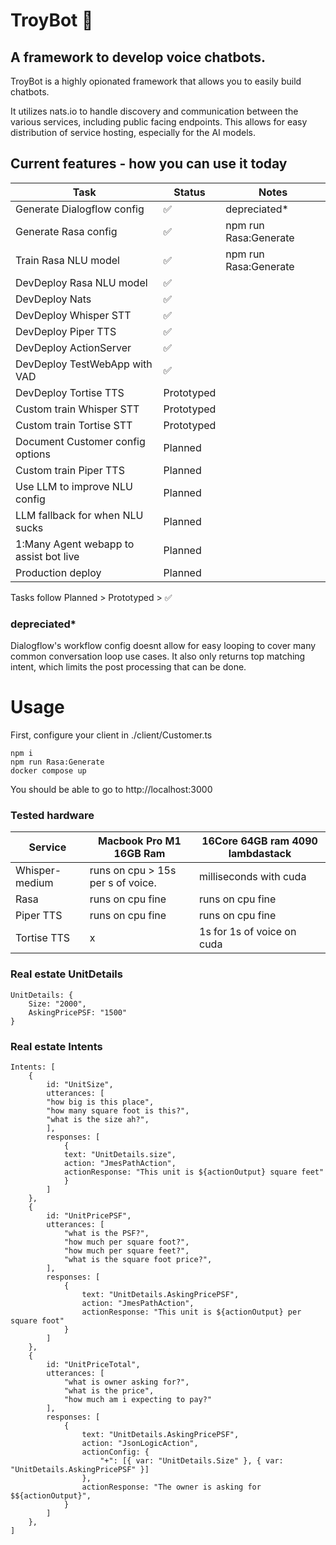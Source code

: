 # TroyBot :guide_dog:

## A framework to develop voice chatbots.

TroyBot is a highly opionated framework that allows you to easily build chatbots.

It utilizes nats.io to handle discovery and communication between the various services, including public facing endpoints.
This allows for easy distribution of service hosting, especially for the AI models.

## Current features - how you can use it today

| Task                                   | Status     | Notes                 |
| -------------------------------------- | ---------- | --------------------- |
| Generate Dialogflow config             | ✅         | depreciated\*         |
| Generate Rasa config                   | ✅         | npm run Rasa:Generate |
| Train Rasa NLU model                   | ✅         | npm run Rasa:Generate |
| DevDeploy Rasa NLU model               | ✅         |                       |
| DevDeploy Nats                         | ✅         |                       |
| DevDeploy Whisper STT                  | ✅         |                       |
| DevDeploy Piper TTS                    | ✅         |                       |
| DevDeploy ActionServer                 | ✅         |                       |
| DevDeploy TestWebApp with VAD          | ✅         |                       |
| DevDeploy Tortise TTS                  | Prototyped |                       |
| Custom train Whisper STT               | Prototyped |                       |
| Custom train Tortise STT               | Prototyped |                       |
| Document Customer config options       | Planned    |                       |
| Custom train Piper TTS                 | Planned    |                       |
| Use LLM to improve NLU config          | Planned    |                       |
| LLM fallback for when NLU sucks        | Planned    |                       |
| 1:Many Agent webapp to assist bot live | Planned    |                       |
| Production deploy                      | Planned    |                       |

Tasks follow Planned > Prototyped > ✅

### depreciated\*

Dialogflow's workflow config doesnt allow for easy looping to cover many common conversation loop use cases.
It also only returns top matching intent, which limits the post processing that can be done.

# Usage

First, configure your client in ./client/Customer.ts

```
npm i
npm run Rasa:Generate
docker compose up
```

You should be able to go to http://localhost:3000

### Tested hardware

| Service        | Macbook Pro M1 16GB Ram           | 16Core 64GB ram 4090 lambdastack |
| -------------- | --------------------------------- | -------------------------------- |
| Whisper-medium | runs on cpu > 15s per s of voice. | milliseconds with cuda           |
| Rasa           | runs on cpu fine                  | runs on cpu fine                 |
| Piper TTS      | runs on cpu fine                  | runs on cpu fine                 |
| Tortise TTS    | x                                 | 1s for 1s of voice on cuda       |

### Real estate UnitDetails

```
UnitDetails: {
    Size: "2000",
    AskingPricePSF: "1500"
}

```

### Real estate Intents

```
Intents: [
    {
        id: "UnitSize",
        utterances: [
        "how big is this place",
        "how many square foot is this?",
        "what is the size ah?",
        ],
        responses: [
            {
            text: "UnitDetails.size",
            action: "JmesPathAction",
            actionResponse: "This unit is ${actionOutput} square feet"
            }
        ]
    },
    {
        id: "UnitPricePSF",
        utterances: [
            "what is the PSF?",
            "how much per square foot?",
            "how much per square feet?",
            "what is the square foot price?",
        ],
        responses: [
            {
                text: "UnitDetails.AskingPricePSF",
                action: "JmesPathAction",
                actionResponse: "This unit is ${actionOutput} per square foot"
            }
        ]
    },
    {
        id: "UnitPriceTotal",
        utterances: [
            "what is owner asking for?",
            "what is the price",
            "how much am i expecting to pay?"
        ],
        responses: [
            {
                text: "UnitDetails.AskingPricePSF",
                action: "JsonLogicAction",
                actionConfig: {
                    "+": [{ var: "UnitDetails.Size" }, { var: "UnitDetails.AskingPricePSF" }]
                },
                actionResponse: "The owner is asking for $${actionOutput}",
            }
        ]
    },
]
```
